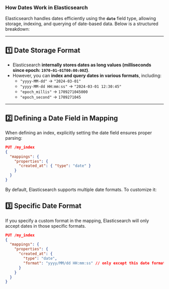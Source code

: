 ### **How Dates Work in Elasticsearch**

Elasticsearch handles dates efficiently using the **`date`** field type, allowing storage, indexing, and querying of date-based data. Below is a structured breakdown:

---

## **1️⃣ Date Storage Format**

- Elasticsearch **internally stores dates as long values (milliseconds since epoch: `1970-01-01T00:00:00Z`)**.
- However, you can **index and query dates in various formats**, including:
  - `"yyyy-MM-dd"` → `"2024-03-01"`
  - `"yyyy-MM-dd HH:mm:ss"` → `"2024-03-01 12:30:45"`
  - `"epoch_millis"` → `1709271045000`
  - `"epoch_second"` → `1709271045`

---

## **2️⃣ Defining a Date Field in Mapping**

When defining an index, explicitly setting the date field ensures proper parsing:

```json
PUT /my_index
{
  "mappings": {
    "properties": {
      "created_at": { "type": "date" }
    }
  }
}
```

By default, Elasticsearch supports multiple date formats. To customize it:

## 3️⃣ Specific Date Format

If you specify a custom format in the mapping, Elasticsearch will only accept dates in those specific formats.

```json
PUT /my_index
{
  "mappings": {
    "properties": {
      "created_at": {
        "type": "date",
        "format": "yyyy/MM/dd HH:mm:ss" // only except this date format only
      }
    }
  }
}
```
